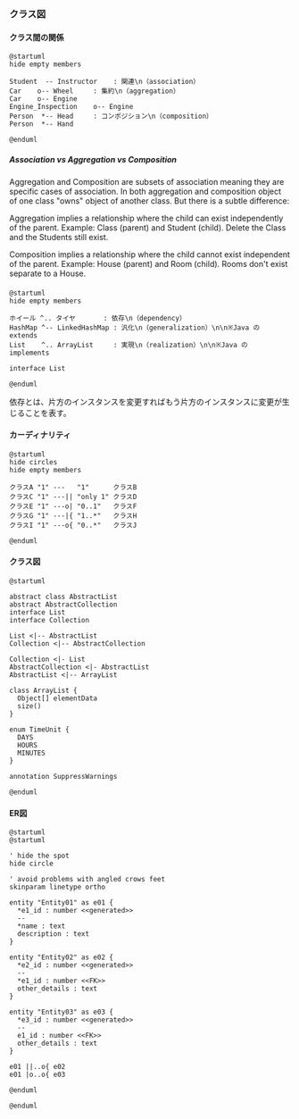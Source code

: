 ### クラス図

#### クラス間の関係
```plantuml
@startuml
hide empty members

Student  -- Instructor    : 関連\n（association）
Car    o-- Wheel     : 集約\n（aggregation）
Car    o-- Engine
Engine_Inspection    o-- Engine
Person  *-- Head     : コンポジション\n（composition）
Person  *-- Hand     

@enduml
```

##### Association vs Aggregation vs Composition
Aggregation and Composition are subsets of association meaning they are specific cases of association. In both aggregation and composition object of one class "owns" object of another class. But there is a subtle difference:

Aggregation implies a relationship where the child can exist independently of the parent. Example: Class (parent) and Student (child). Delete the Class and the Students still exist.

Composition implies a relationship where the child cannot exist independent of the parent. Example: House (parent) and Room (child). Rooms don't exist separate to a House.

####
```plantuml
@startuml
hide empty members

ホイール ^.. タイヤ       : 依存\n（dependency）
HashMap ^-- LinkedHashMap : 汎化\n（generalization）\n\n※Java の extends
List    ^.. ArrayList     : 実現\n（realization）\n\n※Java の implements

interface List

@enduml
```
依存とは、片方のインスタンスを変更すればもう片方のインスタンスに変更が生じることを表す。

#### カーディナリティ
```plantuml
@startuml
hide circles
hide empty members

クラスA "1" ---   "1"      クラスB
クラスC "1" ---|| "only 1" クラスD
クラスE "1" ---o| "0..1"   クラスF
クラスG "1" ---|{ "1..*"   クラスH
クラスI "1" ---o{ "0..*"   クラスJ

@enduml
```

#### クラス図
~~~plantuml
@startuml

abstract class AbstractList
abstract AbstractCollection
interface List
interface Collection

List <|-- AbstractList
Collection <|-- AbstractCollection

Collection <|- List
AbstractCollection <|- AbstractList
AbstractList <|-- ArrayList

class ArrayList {
  Object[] elementData
  size()
}

enum TimeUnit {
  DAYS
  HOURS
  MINUTES
}

annotation SuppressWarnings

@enduml
~~~


#### ER図
```plantuml
@startuml
@startuml

' hide the spot
hide circle

' avoid problems with angled crows feet
skinparam linetype ortho

entity "Entity01" as e01 {
  *e1_id : number <<generated>>
  --
  *name : text
  description : text
}

entity "Entity02" as e02 {
  *e2_id : number <<generated>>
  --
  *e1_id : number <<FK>>
  other_details : text
}

entity "Entity03" as e03 {
  *e3_id : number <<generated>>
  --
  e1_id : number <<FK>>
  other_details : text
}

e01 ||..o{ e02
e01 |o..o{ e03

@enduml

@enduml
```